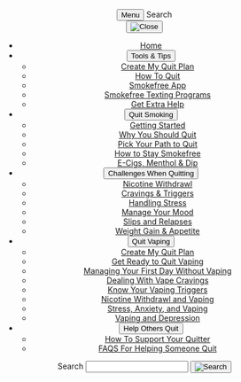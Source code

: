 <div class="usa-overlay"></div>
<header class="usa-header usa-header--basic header-sf">
  <div class="usa-nav-container">
    <div class="usa-navbar">
      <button type="button" class="usa-menu-btn">Menu</button>
      <span class="mobile-search">Search</span>
    </div>
    <nav aria-label="Primary navigation" class="usa-nav">
      <button type="button" class="usa-nav__close">
        <img src="/assets/img/usa-icons/close.svg" role="img" alt="Close" />
      </button>
      <ul class="usa-nav__primary usa-accordion">
        <li class="usa-nav__primary-item">
          <a href="javascript:void(0);" class="usa-nav-link"
            ><span>Home</span></a
          >
        </li>
        <li class="usa-nav__primary-item">
          <button
            type="button"
            class="usa-accordion__button usa-nav__link usa-current"
            aria-expanded="false"
            aria-controls="basic-nav-section-one"
          >
            <span>Tools & Tips</span>
          </button>
          <ul id="basic-nav-section-one" class="usa-nav__submenu">
            <li class="usa-nav__submenu-item">
              <a href="javascript:void(0);"
                ><span>Create My Quit Plan</span></a
              >
            </li>
            <li class="usa-nav__submenu-item">
              <a href="javascript:void(0);"
                ><span>How To Quit</span></a
              >
            </li>
            <li class="usa-nav__submenu-item">
              <a href="javascript:void(0);"
                ><span>Smokefree App</span></a
              >
            </li>
            <li class="usa-nav__submenu-item">
              <a href="javascript:void(0);"
                ><span>Smokefree Texting Programs</span></a
              >
            </li>
            <li class="usa-nav__submenu-item">
              <a href="javascript:void(0);"
                ><span>Get Extra Help</span></a
              >
            </li>
          </ul>
        </li>
        <li class="usa-nav__primary-item">
          <button
            type="button"
            class="usa-accordion__button usa-nav__link"
            aria-expanded="false"
            aria-controls="basic-nav-section-two"
          >
            <span>Quit Smoking</span>
          </button>
          <ul id="basic-nav-section-two" class="usa-nav__submenu">
            <li class="usa-nav__submenu-item">
              <a href="javascript:void(0);"
                ><span>Getting Started</span></a
              >
            </li>
            <li class="usa-nav__submenu-item">
              <a href="javascript:void(0);"
                ><span>Why You Should Quit</span></a
              >
            </li>
            <li class="usa-nav__submenu-item">
              <a href="javascript:void(0);"
                ><span>Pick Your Path to Quit</span></a
              >
            </li>
            <li class="usa-nav__submenu-item">
              <a href="javascript:void(0);"
                ><span>How to Stay Smokefree</span></a
              >
            </li>
            <li class="usa-nav__submenu-item">
              <a href="javascript:void(0);"
                ><span>E-Cigs, Menthol & Dip</span></a
              >
            </li>
          </ul>
        </li>
<li class="usa-nav__primary-item">
          <button
            type="button"
            class="usa-accordion__button usa-nav__link"
            aria-expanded="false"
            aria-controls="basic-nav-section-three"
          >
            <span>Challenges When Quitting</span>
          </button>
          <ul id="basic-nav-section-three" class="usa-nav__submenu">
            <li class="usa-nav__submenu-item">
              <a href="javascript:void(0);"
                ><span>Nicotine Withdrawl</span></a
              >
            </li>
            <li class="usa-nav__submenu-item">
              <a href="javascript:void(0);"
                ><span>Cravings & Triggers</span></a
              >
            </li>
            <li class="usa-nav__submenu-item">
              <a href="javascript:void(0);"
                ><span>Handling Stress</span></a
              >
            </li>
            <li class="usa-nav__submenu-item">
              <a href="javascript:void(0);"
                ><span>Manage Your Mood</span></a
              >
            </li>
            <li class="usa-nav__submenu-item">
              <a href="javascript:void(0);"
                ><span>Slips and Relapses</span></a
              >
            </li>
            <li class="usa-nav__submenu-item">
              <a href="javascript:void(0);"
                ><span>Weight Gain & Appetite</span></a
              >
            </li>
          </ul>
        </li>
        <li class="usa-nav__primary-item">
          <button
            type="button"
            class="usa-accordion__button usa-nav__link"
            aria-expanded="false"
            aria-controls="basic-nav-section-four"
          >
            <span>Quit Vaping</span>
          </button>
          <ul id="basic-nav-section-four" class="usa-nav__submenu">
            <li class="usa-nav__submenu-item">
              <a href="javascript:void(0);"
                ><span>Create My Quit Plan</span></a
              >
            </li>
            <li class="usa-nav__submenu-item">
              <a href="javascript:void(0);"
                ><span>Get Ready to Quit Vaping</span></a
              >
            </li>
            <li class="usa-nav__submenu-item">
              <a href="javascript:void(0);"
                ><span>Managing Your First Day Without Vaping</span></a
              >
            </li>
            <li class="usa-nav__submenu-item">
              <a href="javascript:void(0);"
                ><span>Dealing With Vape Cravings</span></a
              >
            </li>
            <li class="usa-nav__submenu-item">
              <a href="javascript:void(0);"
                ><span>Know Your Vaping Triggers</span></a
              >
            </li>
            <li class="usa-nav__submenu-item">
              <a href="javascript:void(0);"
                ><span>Nicotine Withdrawl and Vaping</span></a
              >
            </li>
            <li class="usa-nav__submenu-item">
              <a href="javascript:void(0);"
                ><span>Stress, Anxiety, and Vaping</span></a
              >
            </li>
            <li class="usa-nav__submenu-item">
              <a href="javascript:void(0);"
                ><span>Vaping and Depression</span></a
              >
            </li>
          </ul>
        </li>
        <li class="usa-nav__primary-item">
          <button
            type="button"
            class="usa-accordion__button usa-nav__link"
            aria-expanded="false"
            aria-controls="basic-nav-section-five"
          >
            <span>Help Others Quit</span>
          </button>
          <ul id="basic-nav-section-five" class="usa-nav__submenu">
            <li class="usa-nav__submenu-item">
              <a href="javascript:void(0);"
                ><span>How To Support Your Quitter</span></a
              >
            </li>
            <li class="usa-nav__submenu-item">
              <a href="javascript:void(0);"
                ><span>FAQS For Helping Someone Quit</span></a
              >
            </li>
          </ul>
        </li>
      </ul>
      <section aria-label="Search component">
        <form class="usa-search usa-search--small" role="search">
          <label class="usa-sr-only" for="search-field">Search</label>
          <input
            class="usa-input"
            id="search-field"
            type="search"
            name="search"
          />
          <button class="usa-button" type="submit">
            <img
              src="/assets/img/usa-icons-bg/search--white.svg"
              class="usa-search__submit-icon"
              alt="Search"
            />
          </button>
        </form>
      </section>
    </nav>
  </div>
</header>